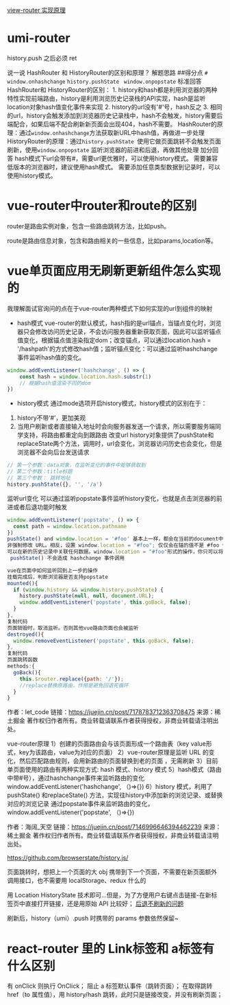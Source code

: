 [view-router 实现原理](https://segmentfault.com/a/1190000018227116)

# umi-router

history.push 之后必须 ret

说一说 HashRouter 和 HistoryRouter的区别和原理？
解题思路
##得分点 `#` `window.onhashchange` `history.pushState ` `window.onpopstate` 标准回答 HashRouter和 HistoryRouter的区别： 1. history和hash都是利用浏览器的两种特性实现前端路由，history是利用浏览历史记录栈的API实现，hash是监听location对象hash值变化事件来实现 2. history的url没有'#'号，hash反之 3. 相同的url，history会触发添加到浏览器历史记录栈中，hash不会触发，history需要后端配合，如果后端不配合刷新新页面会出现404，hash不需要。 HashRouter的原理：通过`window.onhashchange`方法获取新URL中hash值，再做进一步处理 HistoryRouter的原理：通过`history.pushState `使用它做页面跳转不会触发页面刷新，使用`window.onpopstate` 监听浏览器的前进和后退，再做其他处理 加分回答 hash模式下url会带有#，需要url更优雅时，可以使用history模式。 需要兼容低版本的浏览器时，建议使用hash模式。 需要添加任意类型数据到记录时，可以使用history模式。


# vue-router中router和route的区别
router是路由实例对象，包含一些路由跳转方法，比如push。

route是路由信息对象，包含和路由相关的一些信息，比如params,location等。

# vue单页面应用无刷新更新组件怎么实现的

我理解面试官询问的点在于vue-router两种模式下如何实现的url到组件的映射
- hash模式
vue-router的默认模式，hash指的是url锚点，当锚点变化时，浏览器只会修改访问历史记录，不会访问服务器重新获取页面，因此可以监听锚点值变化，根据锚点值渲染指定dom；改变锚点，可以通过location.hash = '/hashpath'的方式修改hash值；监听锚点变化：可以通过监听hashchange事件监听hash值的变化。
```js
window.addEventListener('hashchange', () => {
    const hash = window.location.hash.substr(1)
    // 根据hash值渲染不同的dom
})
```
- history模式
通过mode选项开启history模式，history模式的区别在于：
1. history不带‘#’，更加美观
2. 当用户刷新或者直接输入地址时会向服务器发送一个请求，所以需要服务端同学支持，将路由都重定向到跟路由
改变url
history对象提供了pushState和replaceState两个方法，调用时，url会变化，浏览器访问历史也会变化，但是浏览器不会向后台发送请求
```js
// 第一个参数：data对象，在监听变化的事件中能够获取到
// 第二个参数：title标题
// 第三个参数： 跳转地址
history.pushState({}, '', '/a')
```

监听url变化
可以通过监听popstate事件监听history变化，也就是点击浏览器的前进或者后退功能时触发
```js
window.addEventListener('popstate', () => {
  const path = window.location.pathname
})
pushState() and window.location = '#foo' 基本上一样，都会在当前的document中创建和激活一个新的历史记录，但是pushState有优势：新的 URL 可以是任何和当前 URL 同源的 URL。但是设置 window.location 只会在你只设置锚的时候才会使当前的 URL。
非强制修改 URL。相反，设置 window.location = "#foo"; 仅仅会在锚的值不是 #foo 情况下创建一条新的历史记录。
可以在新的历史记录中关联任何数据。window.location = "#foo"形式的操作，你只可以将所需数据写入锚的字符串中。
 pushState() 不会造成 hashchange 事件调用

vue在页面中如何监听回到上一步的操作
挂载完成后，判断浏览器是否支持popstate
mounted(){
  if (window.history && window.history.pushState) {
    history.pushState(null, null, document.URL);
    window.addEventListener('popstate', this.goBack, false);
  }
},
复制代码
页面销毁时，取消监听。否则其他vue路由页面也会被监听
destroyed(){
  window.removeEventListener('popstate', this.goBack, false);
},
复制代码
页面跳转函数
methods:{
  goBack(){
    this.$router.replace({path: '/'});
    //replace替换原路由，作用是避免回退死循环
  }
}

```
作者：let_code
链接：https://juejin.cn/post/7178783712363708475
来源：稀土掘金
著作权归作者所有。商业转载请联系作者获得授权，非商业转载请注明出处。


vue-router原理
1）创建的页面路由会与该页面形成一个路由表（key value形式，key为该路由，value为对应的页面）
2）vue-router原理是监听 URL 的变化，然后匹配路由规则，会用新路由的页面替换到老的页面 ，无需刷新
3）目前单页面使用的路由有两种实现方式: hash 模式、history 模式
5）hash模式（路由中带#号），通过hashchange事件来监听路由的变化
window.addEventListener('hashchange', （)=>{})
6）history 模式，利用了pushState() 和replaceState() 方法，实现往history中添加新的浏览记录、或替换对应的浏览记录
通过popstate事件来监听路由的变化，window.addEventListener('popstate', （)=>{})


作者：海阔_天空
链接：https://juejin.cn/post/7146996646394462239
来源：稀土掘金
著作权归作者所有。商业转载请联系作者获得授权，非商业转载请注明出处。


https://github.com/browserstate/history.js/

页面跳转时，想把上一个页面的大 obj 携带到下一个页面，不需要在新页面额外调用接口，也不需要用 localStorage、redux 什么的

用 Location HistoryState 技术即可...但是，为了方便用户右键点击链接-在新标签页中直接打开链接，还是用原始 API 比较好；
[后退不刷新的问题](https://juejin.cn/post/6844903742681137160)

刷新后，history（umi）.push 时携带的 params 参数依然保留~

# react-router 里的 Link标签和 a标签有什么区别
有 onClick 则执行 OnClick；
阻止 a 标签默认事件（跳转页面）；
在取得跳转 href（to 属性值），用 history/hash 跳转，此时只是链接改变，并没有刷新页面；
